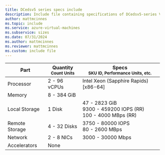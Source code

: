 ```yaml
---
title: DCedsv5 series specs include
description: Include file containing specifications of DCedsv5-series VM sizes.
author: mattmcinnes
ms.topic: include
ms.service: azure-virtual-machines
ms.subservice: sizes
ms.date: 07/31/2024
ms.author: mattmcinnes
ms.reviewer: mattmcinnes
ms.custom: include file
---
```

| Part | Quantity <br><sup>Count Units | Specs <br><sup>SKU ID, Performance Units, etc.  |
|---|---|---|
| Processor      | 2 - 96 vCPUs       | Intel Xeon (Sapphire Rapids) [x86-64]                               |
| Memory         | 8 - 384 GiB          |                                  |
| Local Storage  | 1 Disk           | 47 - 2823 GiB <br>9300 - 459200 IOPS (RR) <br>100 - 4000 MBps (RR)                               |
| Remote Storage | 4 - 32 Disks    | 3750 - 80000 IOPS <br>80 - 2600 MBps   |
| Network        | 2 - 8 NICs          | 3000 - 30000 Mbps                          |
| Accelerators   | None              |                                   |

